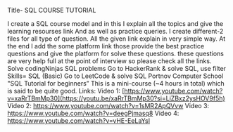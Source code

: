 Title- SQL COURSE TUTORIAL

I create a SQL course model and in this I explain all the topics and give the learning resourses link And as well as practice queries. 
I create different-2 files for all type of question.
All the given link explain in very simple way. 
At the end I add the some platform link those provide the best practice questions and give the platform for solve these questions.
these questions are very help full at the point of interview so please check all the links.
Solve codingNinjas SQL problems
Go to HackerRank & solve SQL, use filter Skills= SQL (Basic)
Go to LeetCode & solve SQL
Portnov Computer School "SQL Tutorial for beginners” This is a mini-course (~4 hours in total) which is said to be quite good. Links:
Video 1: [https://www.youtube.com/watch?v=xaRrTBmMp30](https://youtu.be/xaRrTBmMp30?si=LiZBxz2ysHOV9f5h)
Video 2: https://www.youtube.com/watch?v=1sMR2ApQVvw
Video 3: https://www.youtube.com/watch?v=deegPjmasq8
Video 4: https://www.youtube.com/watch?v=vHE-EeLaYsI
